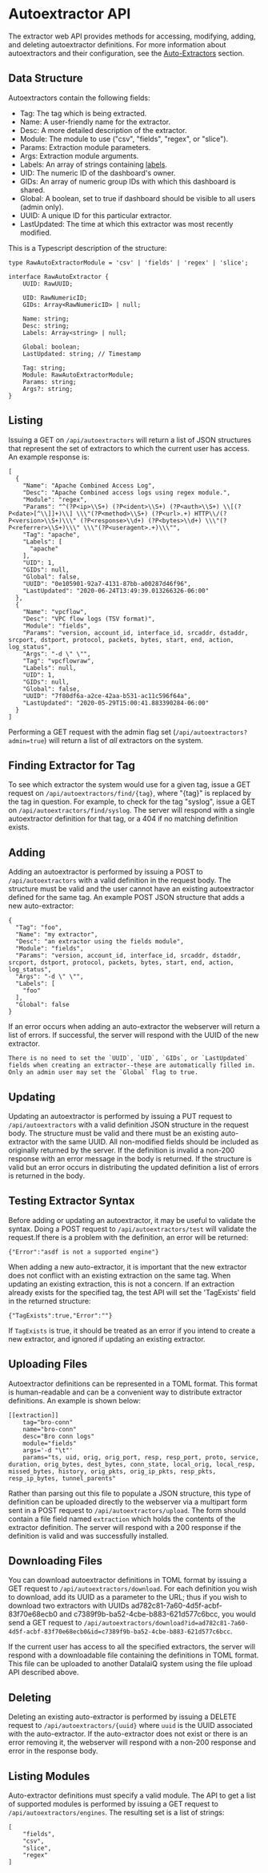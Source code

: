 # Autoextractor API

The extractor web API provides methods for accessing, modifying, adding, and deleting autoextractor definitions. For more information about autoextractors and their configuration, see the [Auto-Extractors](/configuration/autoextractors) section.

## Data Structure

Autoextractors contain the following fields:

* Tag: The tag which is being extracted.
* Name: A user-friendly name for the extractor.
* Desc: A more detailed description of the extractor.
* Module: The module to use ("csv", "fields", "regex", or "slice").
* Params: Extraction module parameters.
* Args: Extraction module arguments.
* Labels: An array of strings containing [labels](/gui/labels/labels).
* UID: The numeric ID of the dashboard's owner.
* GIDs: An array of numeric group IDs with which this dashboard is shared.
* Global: A boolean, set to true if dashboard should be visible to all users (admin only).
* UUID: A unique ID for this particular extractor.
* LastUpdated: The time at which this extractor was most recently modified.

This is a Typescript description of the structure:

```
type RawAutoExtractorModule = 'csv' | 'fields' | 'regex' | 'slice';

interface RawAutoExtractor {
	UUID: RawUUID;

	UID: RawNumericID;
	GIDs: Array<RawNumericID> | null;

	Name: string;
	Desc: string;
	Labels: Array<string> | null;

	Global: boolean;
	LastUpdated: string; // Timestamp

	Tag: string;
	Module: RawAutoExtractorModule;
	Params: string;
	Args?: string;
}
```

## Listing

Issuing a GET on `/api/autoextractors` will return a list of JSON structures that represent the set of extractors to which the current user has access.  An example response is:

```
[
  {
    "Name": "Apache Combined Access Log",
    "Desc": "Apache Combined access logs using regex module.",
    "Module": "regex",
    "Params": "^(?P<ip>\\S+) (?P<ident>\\S+) (?P<auth>\\S+) \\[(?P<date>[^\\]]+)\\] \\\"(?P<method>\\S+) (?P<url>.+) HTTP\\/(?P<version>\\S+)\\\" (?P<response>\\d+) (?P<bytes>\\d+) \\\"(?P<referrer>\\S+)\\\" \\\"(?P<useragent>.+)\\\"",
    "Tag": "apache",
    "Labels": [
      "apache"
    ],
    "UID": 1,
    "GIDs": null,
    "Global": false,
    "UUID": "0e105901-92a7-4131-87bb-a00287d46f96",
    "LastUpdated": "2020-06-24T13:49:39.013266326-06:00"
  },
  {
    "Name": "vpcflow",
    "Desc": "VPC flow logs (TSV format)",
    "Module": "fields",
    "Params": "version, account_id, interface_id, srcaddr, dstaddr, srcport, dstport, protocol, packets, bytes, start, end, action, log_status",
    "Args": "-d \" \"",
    "Tag": "vpcflowraw",
    "Labels": null,
    "UID": 1,
    "GIDs": null,
    "Global": false,
    "UUID": "7f80df6a-a2ce-42aa-b531-ac11c596f64a",
    "LastUpdated": "2020-05-29T15:00:41.883390284-06:00"
  }
]
```

Performing a GET request with the admin flag set (`/api/autoextractors?admin=true`) will return a list of *all* extractors on the system.

## Finding Extractor for Tag

To see which extractor the system would use for a given tag, issue a GET request on `/api/autoextractors/find/{tag}`, where "{tag}" is replaced by the tag in question. For example, to check for the tag "syslog", issue a GET on `/api/autoextractors/find/syslog`. The server will respond with a single autoextractor definition for that tag, or a 404 if no matching definition exists.

## Adding

Adding an autoextractor is performed by issuing a POST to `/api/autoextractors` with a valid definition in the request body.  The structure must be valid and the user cannot have an existing autoextractor defined for the same tag.  An example POST JSON structure that adds a new auto-extractor:

```
{
  "Tag": "foo",
  "Name": "my extractor",
  "Desc": "an extractor using the fields module",
  "Module": "fields",
  "Params": "version, account_id, interface_id, srcaddr, dstaddr, srcport, dstport, protocol, packets, bytes, start, end, action, log_status",
  "Args": "-d \" \"",
  "Labels": [
    "foo"
  ],
  "Global": false
}
```

If an error occurs when adding an auto-extractor the webserver will return a list of errors. If successful, the server will respond with the UUID of the new extractor.

```{note}
There is no need to set the `UUID`, `UID`, `GIDs`, or `LastUpdated` fields when creating an extractor--these are automatically filled in. Only an admin user may set the `Global` flag to true.
```

## Updating

Updating an autoextractor is performed by issuing a PUT request to `/api/autoextractors` with a valid definition JSON structure in the request body.  The structure must be valid and there must be an existing auto-extractor with the same UUID.  All non-modified fields should be included as originally returned by the server.  If the definition is invalid a non-200 response with an error message in the body is returned.  If the structure is valid but an error occurs in distributing the updated definition a list of errors is returned in the body.

## Testing Extractor Syntax

Before adding or updating an autoextractor, it may be useful to validate the syntax. Doing a POST request to `/api/autoextractors/test` will validate the request.If there is a problem with the definition, an error will be returned:

```
{"Error":"asdf is not a supported engine"}
```

When adding a new auto-extractor, it is important that the new extractor does not conflict with an existing extraction on the same tag. When updating an existing extraction, this is not a concern. If an extraction already exists for the specified tag, the test API will set the 'TagExists' field in the returned structure:

```
{"TagExists":true,"Error":""}
```

If `TagExists` is true, it should be treated as an error if you intend to create a new extractor, and ignored if updating an existing extractor.

## Uploading Files

Autoextractor definitions can be represented in a TOML format. This format is human-readable and can be a convenient way to distribute extractor definitions. An example is shown below:

```
[[extraction]]
	tag="bro-conn"
	name="bro-conn"
	desc="Bro conn logs"
	module="fields"
	args='-d "\t"'
	params="ts, uid, orig, orig_port, resp, resp_port, proto, service, duration, orig_bytes, dest_bytes, conn_state, local_orig, local_resp, missed_bytes, history, orig_pkts, orig_ip_pkts, resp_pkts, resp_ip_bytes, tunnel_parents"
```

Rather than parsing out this file to populate a JSON structure, this type of definition can be uploaded directly to the webserver via a multipart form sent in a POST request to `/api/autoextractors/upload`. The form should contain a file field named `extraction` which holds the contents of the extractor definition. The server will respond with a 200 response if the definition is valid and was successfully installed.

## Downloading Files

You can download autoextractor definitions in TOML format by issuing a GET request to `/api/autoextractors/download`. For each definition you wish to download, add its UUID as a parameter to the URL; thus if you wish to download two extractors with UUIDs ad782c81-7a60-4d5f-acbf-83f70e68ecb0 and c7389f9b-ba52-4cbe-b883-621d577c6bcc, you would send a GET request to `/api/autoextractors/download?id=ad782c81-7a60-4d5f-acbf-83f70e68ecb0&id=c7389f9b-ba52-4cbe-b883-621d577c6bcc`.

If the current user has access to all the specified extractors, the server will respond with a downloadable file containing the definitions in TOML format. This file can be uploaded to another DatalaiQ system using the file upload API described above.

## Deleting

Deleting an existing auto-extractor is performed by issuing a DELETE request to `/api/autoextractors/{uuid}` where `uuid` is the UUID associated with the auto-extractor. If the auto-extractor does not exist or there is an error removing it, the webserver will respond with a non-200 response and error in the response body.

## Listing Modules

Auto-extractor definitions must specify a valid module.  The API to get a list of supported modules is performed by issuing a GET request to `/api/autoextractors/engines`.  The resulting set is a list of strings:

```
[
	"fields",
	"csv",
	"slice",
	"regex"
]
```

